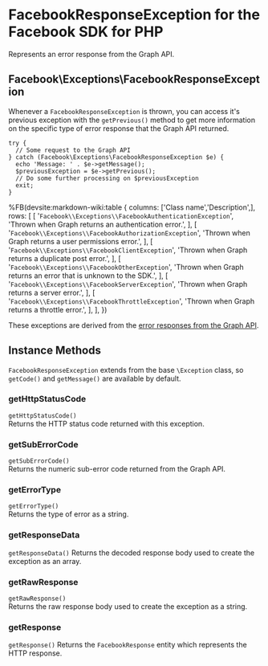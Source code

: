 # FacebookResponseException for the Facebook SDK for PHP

Represents an error response from the Graph API.

## Facebook\Exceptions\FacebookResponseException

Whenever a `FacebookResponseException` is thrown, you can access it's previous exception with the `getPrevious()` method to get more information on the specific type of error response that the Graph API returned.

```
try {
  // Some request to the Graph API
} catch (Facebook\Exceptions\FacebookResponseException $e) {
  echo 'Message: ' . $e->getMessage();
  $previousException = $e->getPrevious();
  // Do some further processing on $previousException
  exit;
}
```

%FB(devsite:markdown-wiki:table {
  columns: ['Class name','Description',],
  rows: [
    [
      '`Facebook\\Exceptions\\FacebookAuthenticationException`',
      'Thrown when Graph returns an authentication error.',
    ],
    [
      '`Facebook\\Exceptions\\FacebookAuthorizationException`',
      'Thrown when Graph returns a user permissions error.',
    ],
    [
      '`Facebook\\Exceptions\\FacebookClientException`',
      'Thrown when Graph returns a duplicate post error.',
    ],
    [
      '`Facebook\\Exceptions\\FacebookOtherException`',
      'Thrown when Graph returns an error that is unknown to the SDK.',
    ],
    [
      '`Facebook\\Exceptions\\FacebookServerException`',
      'Thrown when Graph returns a server error.',
    ],
    [
      '`Facebook\\Exceptions\\FacebookThrottleException`',
      'Thrown when Graph returns a throttle error.',
    ],
  ],
})

These exceptions are derived from the [error responses from the Graph API](/docs/graph-api/using-graph-api/#errors).

## Instance Methods

`FacebookResponseException` extends from the base `\Exception` class, so `getCode()` and `getMessage()` are available by default.

### getHttpStatusCode
`getHttpStatusCode()`  
Returns the HTTP status code returned with this exception.

### getSubErrorCode
`getSubErrorCode()`  
Returns the numeric sub-error code returned from the Graph API.

### getErrorType
`getErrorType()`  
Returns the type of error as a string.

### getResponseData
`getResponseData()`
Returns the decoded response body used to create the exception as an array.

### getRawResponse
`getRawResponse()`  
Returns the raw response body used to create the exception as a string.

### getResponse
`getResponse()`
Returns the `FacebookResponse` entity which represents the HTTP response.
